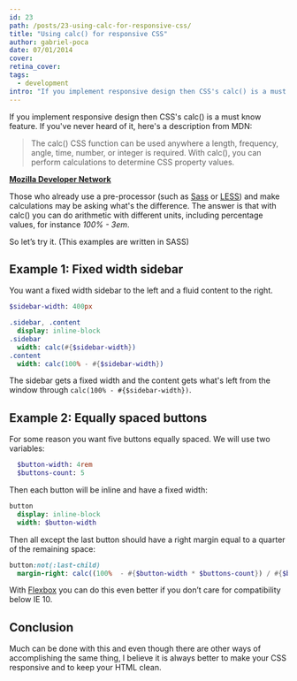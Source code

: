 ```yaml
---
id: 23
path: /posts/23-using-calc-for-responsive-css/
title: "Using calc() for responsive CSS"
author: gabriel-poca
date: 07/01/2014
cover: 
retina_cover: 
tags:
  - development
intro: "If you implement responsive design then CSS's calc() is a must know feature. If you've never heard of it, here's a description from MDN:"
---
```


If you implement responsive design then CSS's calc() is a must know feature. If you've never heard of it, here's a description from MDN:

> The calc() CSS function can be used anywhere a length, frequency, angle, time, number, or integer is required. With calc(), you can perform calculations to determine CSS property values.

**[Mozilla Developer Network][1]**

Those who already use a pre-processor (such as [Sass](https://sass-lang.com/) or [LESS](https://lesscss.org/)) and make calculations may be asking what's the difference. The answer is that with calc() you can do arithmetic with different units, including percentage values, for instance _100% - 3em_.

So let’s try it. (This examples are written in SASS)

## Example 1: Fixed width sidebar

You want a fixed width sidebar to the left and a fluid content to the right.

```sass
$sidebar-width: 400px

.sidebar, .content
  display: inline-block
.sidebar
  width: calc(#{$sidebar-width})
.content
  width: calc(100% - #{$sidebar-width})
```

The sidebar gets a fixed width and the content gets what's left from the window through `calc(100% - #{$sidebar-width})`.

## Example 2: Equally spaced buttons 

For some reason you want five buttons equally spaced.
We will use two variables:

```sass
  $button-width: 4rem
  $buttons-count: 5
```

Then each button will be inline and have a fixed width:

```sass
button
  display: inline-block
  width: $button-width
```

Then all except the last button should have a right margin equal to a quarter of the remaining space:

```sass
button:not(:last-child)
  margin-right: calc((100%  - #{$button-width * $buttons-count}) / #{$buttons-count - 1})
```

With [Flexbox](https://developer.mozilla.org/en-US/docs/Web/Guide/CSS/Flexible_boxes) you can do this even better if you don’t care for compatibility below IE 10.

## Conclusion

Much can be done with this and even though there are other ways of accomplishing the same thing, I believe it is always better to make your CSS responsive and to keep your HTML clean.

[1]: https://developer.mozilla.org/en-US/docs/Web/CSS/calc
